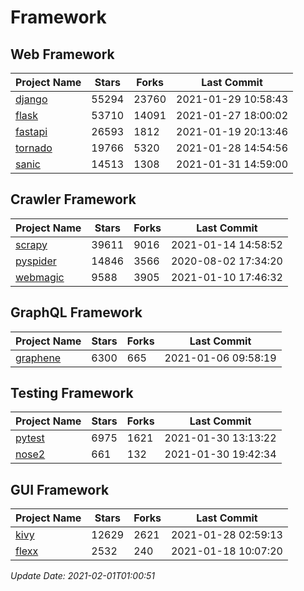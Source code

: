 # Framework

## Web Framework
| Project Name | Stars | Forks | Last Commit |
| ------------ | ----- | ----- | ----------- |
| [django](https://github.com/django/django) | 55294 | 23760 | 2021-01-29 10:58:43 |
| [flask](https://github.com/pallets/flask) | 53710 | 14091 | 2021-01-27 18:00:02 |
| [fastapi](https://github.com/tiangolo/fastapi) | 26593 | 1812 | 2021-01-19 20:13:46 |
| [tornado](https://github.com/tornadoweb/tornado) | 19766 | 5320 | 2021-01-28 14:54:56 |
| [sanic](https://github.com/sanic-org/sanic) | 14513 | 1308 | 2021-01-31 14:59:00 |

## Crawler Framework
| Project Name | Stars | Forks | Last Commit |
| ------------ | ----- | ----- | ----------- |
| [scrapy](https://github.com/scrapy/scrapy) | 39611 | 9016 | 2021-01-14 14:58:52 |
| [pyspider](https://github.com/binux/pyspider) | 14846 | 3566 | 2020-08-02 17:34:20 |
| [webmagic](https://github.com/code4craft/webmagic) | 9588 | 3905 | 2021-01-10 17:46:32 |

## GraphQL Framework
| Project Name | Stars | Forks | Last Commit |
| ------------ | ----- | ----- | ----------- |
| [graphene](https://github.com/graphql-python/graphene) | 6300 | 665 | 2021-01-06 09:58:19 |

## Testing Framework
| Project Name | Stars | Forks | Last Commit |
| ------------ | ----- | ----- | ----------- |
| [pytest](https://github.com/pytest-dev/pytest) | 6975 | 1621 | 2021-01-30 13:13:22 |
| [nose2](https://github.com/nose-devs/nose2) | 661 | 132 | 2021-01-30 19:42:34 |

## GUI Framework
| Project Name | Stars | Forks | Last Commit |
| ------------ | ----- | ----- | ----------- |
| [kivy](https://github.com/kivy/kivy) | 12629 | 2621 | 2021-01-28 02:59:13 |
| [flexx](https://github.com/flexxui/flexx) | 2532 | 240 | 2021-01-18 10:07:20 |

*Update Date: 2021-02-01T01:00:51*